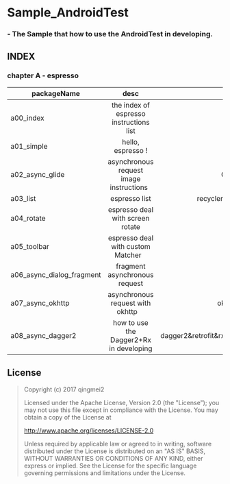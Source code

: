 # Sample_AndroidTest

### - The Sample that how to use the AndroidTest in developing.

## INDEX

### chapter A - espresso

| packageName           | desc                                          | library |
| -------------         |:-------------:                                | -----:|
| a00_index              | the index of espresso instructions list       | espresso |
| a01_simple             | hello, espresso !                             |   espresso |
| a02_async_glide       | asynchronous request image instructions       |  Glide&espresso |
| a03_list               | espresso list                                 | recyclerview&espresso |
| a04_rotate             | espresso deal with screen rotate              |  espresso |
| a05_toolbar            | espresso deal with custom Matcher             |  espresso |
| a06_async_dialog_fragment    | fragment asynchronous request          | espresso |
| a07_async_okhttp             | asynchronous request with okhttp       |   okhttp&espresso |
| a08_async_dagger2            | how to use the Dagger2+Rx in developing| dagger2&retrofit&rxjava&espresso |


## License 

> Copyright (c) 2017 qingmei2
> 
> Licensed under the Apache License, Version 2.0 (the "License");
> you may not use this file except in compliance with the License.
> You may obtain a copy of the License at
> 
> http://www.apache.org/licenses/LICENSE-2.0
> 
> Unless required by applicable law or agreed to in writing, software
> distributed under the License is distributed on an "AS IS" BASIS,
> WITHOUT WARRANTIES OR CONDITIONS OF ANY KIND, either express or implied.
> See the License for the specific language governing permissions and
> limitations under the License.
